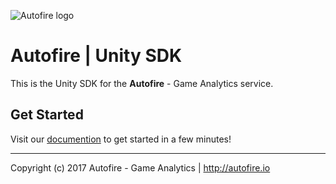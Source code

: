 ![Autofire logo](http://autofire.io/wp-content/themes/autofire/img/logo_ext.png)

# Autofire | Unity SDK

This is the Unity SDK for the **Autofire** - Game Analytics service.


## Get Started

Visit our <a href="https://autofire.io/documentation/sdk/get-started-sdk/?platform=unity" target="_blank">documention</a> to get started in a few minutes!

---

Copyright (c) 2017 Autofire - Game Analytics | <http://autofire.io>
